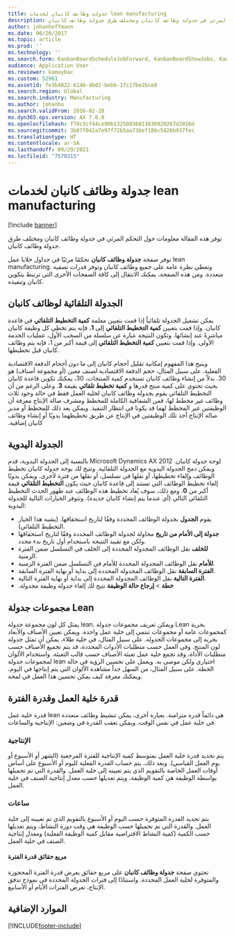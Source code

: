 ```yaml
---
title: جدولة وظائف كانبان لخدمات lean manufacturing‬
description: توفر هذه المقالة معلومات حول التحكم المرئي في جدولة وظائف كانبان ومختلف طرق جدولة وظائف كانبان.
author: johanhoffmann
ms.date: 06/20/2017
ms.topic: article
ms.prod: ''
ms.technology: ''
ms.search.form: KanbanBoardScheduleJobForward, KanbanBoardShowJobs, KanbanJobSchedulingListPage
audience: Application User
ms.reviewer: kamaybac
ms.custom: 52961
ms.assetid: fe3b4822-6140-4b02-bebb-1fc17be2bce8
ms.search.region: Global
ms.search.industry: Manufacturing
ms.author: johanho
ms.search.validFrom: 2016-02-28
ms.dyn365.ops.version: AX 7.0.0
ms.openlocfilehash: f70c3cf44ce90b13250836013636920267d2016d
ms.sourcegitcommit: 3b87f042a7e97f72b5aa73bef186c5426b937fec
ms.translationtype: HT
ms.contentlocale: ar-SA
ms.lasthandoff: 09/29/2021
ms.locfileid: "7570215"
---
```

# <a name="kanban-job-scheduling-for-lean-manufacturing"></a>جدولة وظائف كانبان لخدمات lean manufacturing‬

[!include [banner](../includes/banner.md)]

توفر هذه المقالة معلومات حول التحكم المرئي في جدولة وظائف كانبان ومختلف طرق جدولة وظائف كانبان.  

توفر صفحة **جدولة وظائف كانبان** تحكمًا مرئيًا في جداول خلايا عمل lean manufacturing. وتعطي نظرة عامة على جميع وظائف كانبان وتوفر قدرات تصفية متعددة. ومن هذه الصفحة، يمكنك الانتقال إلى كافة الصفحات الأخرى التي ترتبط بتكوين كانبان وتنفيذه.

## <a name="automatic-scheduling-of-kanban-jobs"></a>الجدولة التلقائية لوظائف كانبان
يمكن تشغيل الجدولة تلقائياً إذا قمت بتعيين معلمة **كمية التخطيط التلقائي** في قاعدة كانبان. وإذا قمت بتعيين **كمية التخطيط التلقائي** إلى **1**‬‏‫، فإنه يتم تخطي كل وظيفة كانبان مباشرةً عند إنشائها.‬ وتكون النتيجة عبارة عن سلسلة من السحب الأول، عمليات الخدمة الأولى. وإذا قمت بتعيين **كمية التخطيط التلقائي** إلى قيمة أكبر من 1، فإنه يتم وظائف كانبان قبل تخطيطها. 

ويتيح هذا المفهوم إمكانية تقليل أحجام كانبان إلى ما دون أحجام الدفعة الاقتصادية الفعلية. ‏‫على سبيل المثال، حجم الدفعة الاقتصادية لصنف معين (أو مجموعة أصناف) هو 30. بدلاً من إنشاء وظائف كانبان تستخدم كمية المنتجات، 30، يمكنك تكوين قاعدة كانبان بحيث تحتوي على كمية منتج قدرها و **كمية تخطيط تلقائي** بقيمة **3**. وعلى الرغم من أن التخطيط التلقائي يقوم بجدولة وظائف كانبان لخلية العمل فقط في حالة وجود ثلاث وظائف غير مخطط لها، قمن الشفافية الكاملة للمخطط ومشرف صالة الإنتاج معرفة أن الوظيفتين غير المخطط لهما قد يكونا في انتظار التنفيذ. ويمكن بعد ذلك للمخطط أو مدير صالة الإنتاج أخذ تلك الوظيفتين في الإنتاج عن طريق تخطيطهما يدويًا أو إنشاء وظائف كانبان إضافية.

## <a name="manual-scheduling"></a>الجدولة اليدوية
بالنسبة إلى الجدولة اليدوية، قدم Microsoft Dynamics AX 2012 لوحة جدولة كانبان. ويمكن دمج الجدولة اليدوية مع الجدولة التلقائية. وتتيح لك بوحة جدولة كانبان تخطيط الوظائف وإلغاء تخطيطها، أو نقلها في تسلسل، أو نقلها من فترة لأخرى. ويمكن يدويًا إلغاء تخطيط الوظائف التي تستند إلى قاعدة كانبان حيث يكون **التخطيط التلقائي** قيمة أكبر من **0**. ومع ذلك، سوف يُعاد تخطيط هذه الوظائف عند ظهور الحدث التخطيط التلقائي التالي (أي عندما يتم إنشاء كانبان جديدة). وتتوفر الخيارات التالية للجدولة اليدوية:

-   يقوم **الجدول** بجدولة الوظائف المحددة وفقًا لتاريخ استحقاقها. (يشبه هذا الخيار التخطيط التلقائي).
-   **جدولة إلى الأمام من تاريخ** محاولة لجدولة الوظائف المحددة وفقًا لتاريخ استحقاقها ولكن مع تقييد النتيجة باستخدام أول تاريخ بدء محدد.
-   **للخلف** نقل الوظائف المجدولة المحددة إلى الخلف في التسلسل ضمن الفترة الزمنية.
-   **للأمام** نقل الوظائف المجدولة المحددة للأمام في التسلسل ضمن الفترة الزمنية.
-   **الفترة السابقة** نقل الوظائف المجدولة المحددة إلى بداية أو نهاية الفترة السابقة.
-   **الفترة التالية** نقل الوظائف المجدولة المحددة إلى بداية أو نهاية الفترة التالية.
-   **خطة** &gt; **‬‏‫إرجاع حالة الوظيفة** تتيح لك إلغاء جدولة وظيفة مجدولة.‬

## <a name="lean-scheduling-groups"></a>مجموعات جدولة Lean
يمثل كل لون مجموعة جدولة lean. ويمكن تعريف مجموعات جدولة Lean بحرية كمجموعات عامة أو مجموعات تنتمي إلى خلية عمل واحدة. ويمكن تعيين الأصناف والأبعاد بحرية إلى مجموعات الجدولة. على سبيل المثال، في خلية طلاء، يمكن أن تمثل جدولة لون المنتج. وفي العمل حسب متطلبات الأدوات المحددة، قد يتم تجميع الأصناف حسب متطلبات الأداة، وقد تجمع خلية عمل تعبئة الأصناف حسب قالب التعبئة. واستخدام الألوان لمجموعات جدولة lean اختياري ولكن موصى به. ويعمل على تحسين الرؤية في حالة الخطة. على سبيل المثال، من السهل جداً مشاهدة الألوان التي يتم إنتاجها في اليوم، ويمكنك معرفة كيف يمكن تحسين هذا العمل في لمحة.‬

## <a name="work-cell-capacity-and-period-capacity"></a>قدرة خلية العمل وقدرة الفترة
قدرة خلية عمل lean هي دائماً قدرة متزامنة. بعبارة أخرى، يمكن تنشيط وظائف متعددة في خلية عمل في نفس الوقت. ويمكن تعقب القدرة في وضعين: الإنتاجية والساعات.

### <a name="throughput"></a>الإنتاجية

يتم تحديد قدرة خلية العمل بمتوسط كمية الإنتاجية للفترة المرجعية (الشهر أو الأسبوع أو يوم العمل القياسي). وبعد ذلك، يتم حساب القدرة الفعلية لليوم أو الأسبوع على أساس أوقات العمل الخاصة بالتقويم الذي يتم تعيينه إلى خلية العمل. والقدرة التي تم تحميلها بواسطة الوظيفة هي كمية الوظيفة، ويتم تعديلها حسب معدل إنتاجية الصنف في خلية العمل.

### <a name="hours"></a>ساعات

يتم تحديد القدرة المتوفرة حسب اليوم أو الأسبوع بالتقويم الذي تم تعيينه إلى خلية العمل. والقدرة التي تم تحميلها حسب الوظيفة هي وقت دورة النشاط، ويتم تعديلها حسب الكمية (كمية النشاط الافتراضية مقابل كمية الوظيفة الفعلية) ومعدل إنتاجية الصنف في خلية العمل.

#### <a name="period-capacity-factbox"></a>مربع حقائق قدرة الفترة

تحتوي صفحة **جدولة وظائف كانبان** على مربع حقائق يعرض قدرة الفترة المحجوزة والمتوفرة لخلية العمل المحددة. واستنادًا إلى فترات الجدولة المحددة في نموذج تدفق الإنتاج، تعرض الفترات الأيام أو الأسابيع.

## <a name="additional-resources"></a>الموارد الإضافية





[!INCLUDE[footer-include](../../includes/footer-banner.md)]